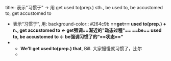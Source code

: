 title:: 表示"习惯于" -> 用 get used to(prep.) sth., be used to, be accustomed to, get accustomed to

- 表示“习惯于”, 用:
  background-color:: #264c9b
  **==get== used to(prep.) + n., get accustomed to <- get强调==渐近的"动态过程"==
  ==be== used to, be accustomed to <- be强调习惯了的"==状态=="**
-
	- **We'll get used to(prep.) that**, Bill. 大家慢慢就习惯了，比尔
	-